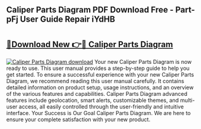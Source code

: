 ## Caliper Parts Diagram PDF Download Free - Part-pFj User Guide Repair iYdHB

# <h2><a href="http://dfok84b.blite.top/?on=Caliper+Parts+Diagram">🔗Download New 👉🔴 Caliper Parts Diagram</a></h2>

[![Caliper Parts Diagram download](https://i.imgur.com/lujVjoI.png)](http://dfok84b.blite.top/?on=Caliper+Parts+Diagram)
Your new Caliper Parts Diagram is now ready to use. This user manual provides a step-by-step guide to help you get started. To ensure a successful experience with your new Caliper Parts Diagram, we recommend reading this user manual carefully. It contains detailed information on product setup, usage instructions, and an overview of the various features and capabilities. Caliper Parts Diagram advanced features include geolocation, smart alerts, customizable themes, and multi-user access, all easily controlled through the user-friendly and intuitive interface. Your Success is Our Goal Caliper Parts Diagram. We are here to ensure your complete satisfaction with your new product.
